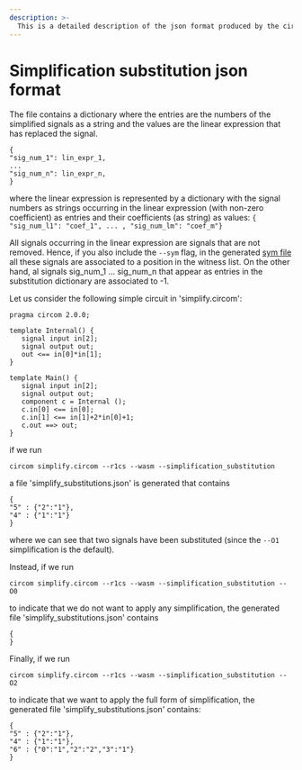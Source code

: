 ```yaml
---
description: >-
  This is a detailed description of the json format produced by the circom compiler when the flag --simplification_substitution is activated.
---
```

# Simplification substitution json format

The file contains a dictionary where the entries are the numbers of the simplified signals as a string and the values are the linear expression that has replaced the signal.
```
{
"sig_num_1": lin_expr_1,
...
"sig_num_n": lin_expr_n,
}
```
where the linear expression is represented by a dictionary with the signal numbers as strings occurring in the linear expression (with non-zero coefficient) as entries and their coefficients (as string) as values:
`{ "sig_num_l1": "coef_1", ... , "sig_num_lm": "coef_m"}`

All signals occurring in the linear expression are signals that are not removed. Hence, if you also include the ```--sym``` flag, in the generated [sym file](sym.md) all these signals are associated to a position in the witness list. On the other hand, al signals sig_num_1 ... sig_num_n that appear as entries in the substitution dictionary are associated to -1.

Let us consider the following simple circuit in 'simplify.circom':

```text
pragma circom 2.0.0;

template Internal() {
   signal input in[2];
   signal output out;
   out <== in[0]*in[1];
}

template Main() {
   signal input in[2];
   signal output out;
   component c = Internal ();
   c.in[0] <== in[0];
   c.in[1] <== in[1]+2*in[0]+1;
   c.out ==> out;
}
```
if we run

```text
circom simplify.circom --r1cs --wasm --simplification_substitution
```
a file 'simplify_substitutions.json' is generated that contains

```text
{
"5" : {"2":"1"},
"4" : {"1":"1"}
}
```

where we can see that two signals have been substituted (since the `--O1` simplification is the default).

Instead, if we run

```text
circom simplify.circom --r1cs --wasm --simplification_substitution --O0
```

to indicate that we do not want to apply any simplification, the generated file 'simplify_substitutions.json' contains

```text
{
}
```
Finally, if we run 

```text
circom simplify.circom --r1cs --wasm --simplification_substitution --O2
```

to indicate that we  want to apply the full form of simplification, the generated file 'simplify_substitutions.json' contains:

```text
{
"5" : {"2":"1"},
"4" : {"1":"1"},
"6" : {"0":"1","2":"2","3":"1"}
}
```
